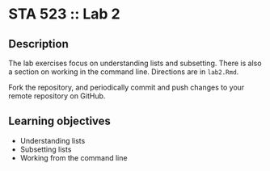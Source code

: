 # STA 523 :: Lab 2

## Description

The lab exercises focus on understanding lists and subsetting. There is also
a section on working in the command line.
Directions are in `lab2.Rmd`.

Fork the repository, and periodically commit and push changes to your remote repository on GitHub.

## Learning objectives

- Understanding lists
- Subsetting lists
- Working from the command line
